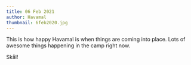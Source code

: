 ```yaml
---
title: 06 Feb 2021
author: Havamal
thumbnail: 6feb2020.jpg
---
```

This is how happy Havamal is when things are coming into place. Lots of awesome things happening in the camp right now.


Skål!